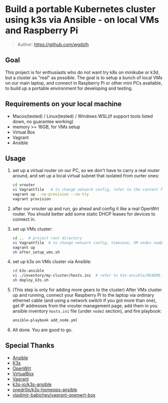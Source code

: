 # Build a portable Kubernetes cluster using k3s via Ansible - on local VMs and Raspberry Pi

> Author: <https://github.com/wgdzlh>


## Goal

This project is for enthusiasts who do not want try k8s on minikube or k3d, but a cluster as "real" as possible. The goal is to setup a bunch of local VMs on our main laptop, and connect in Raspberry Pi or other mini PCs available, to build up a portable environment for developing and testing.


## Requirements on your local machine

- Macos(tested) / Linux(tested) / Windows WSL(if support tools listed down, no guarantee working)
- memory \>= 16GB, for VMs setup
- Virtual Box
- Vagrant
- Ansible


## Usage

1. set up a virtual router on our PC, so we don't have to carry a real router around, and set up a local virtual subnet that isolated from ourter ones:

    ```bash
    cd vrouter
    vi Vagrantfile   # to change network config, refer to the content for detail
    vagrant up --no-provision --no-tty
    vagrant provision
    ```

2. after our vrouter up and run, go ahead and config it like a real OpenWrt router. You should better add some static DHCP leases for devices to connect in.

3. set up VMs cluster:

    ```bash
    cd ..  # project root directory
    vi Vagrantfile  # to change network config, timezone, VM nodes number
    vagrant up
    sh after_setup_vms.sh
    ```

3. set up k3s on VMs cluster via Ansible:

    ```bash
    cd k3s-ansible
    vi ./inventory/my-cluster/hosts.ini  # refer to k3s-ansible/README.md for detail
    sh deploy_k3s.sh
    ```

4. (This step is only for adding more gears to the cluster) After VMs cluster up and running, connect your Raspberry Pi to the laptop via ordinary ethernet cable (and using a network switch if you got more than one), get IP addresses from the vrouter management page, add them in you ansible inventory `hosts.ini` file (under `node2` section), and fire playbook:

    ```bash
    ansible-playbook add_node.yml
    ```

5. All done. You are good to go.


## Special Thanks

- [Ansible](https://www.ansible.com/)
- [K3s](https://k3s.io/)
- [OpenWrt](https://openwrt.org/)
- [VirtualBox](https://www.virtualbox.org/)
- [Vagrant](https://www.vagrantup.com/)
- [k3s-io/k3s-ansible](https://github.com/k3s-io/k3s-ansible)
- [onedr0p/k3s-homeops-ansible](https://github.com/onedr0p/k3s-homeops-ansible)
- [vladimir-babichev/vagrant-openwrt-box](https://github.com/vladimir-babichev/vagrant-openwrt-box)
